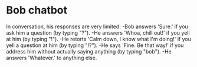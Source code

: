 # Bob chatbot
In conversation, his responses are very limited:
-Bob answers 'Sure.'     if you ask him a question                                  (by typing "?").
-He answers 'Whoa, chill out!'  if you yell at him                                  (by typing "!").
-He retorts 'Calm down, I know what I'm doing!' if you yell a question at him       (by typing "!?").
-He says 'Fine. Be that way!'   if you address him without actually saying anything (by typing "bob").
-He answers 'Whatever.' to anything else.